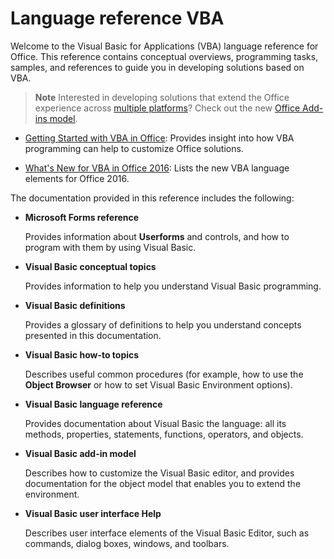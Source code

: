 
# Language reference VBA

Welcome to the Visual Basic for Applications (VBA) language reference for Office. This reference contains conceptual overviews, programming tasks, samples, and references to guide you in developing solutions based on VBA.

 >**Note**  Interested in developing solutions that extend the Office experience across [multiple platforms](https://dev.office.com/add-in-availability)? Check out the new [Office Add-ins model](http://dev.office.com/docs/add-ins/overview/office-add-ins).
 
- [Getting Started with VBA in Office](Office-Shared-VBA/articles/getting-started-with-vba-in-office.md): Provides insight into how VBA programming can help to customize Office solutions.
    
- [What's New for VBA in Office 2016](Office-Shared-VBA/articles/what-s-new-for-vba-in-office-2016.md): Lists the new VBA language elements for Office 2016.
    

The documentation provided in this reference includes the following:

- **Microsoft Forms reference**
    
    Provides information about **Userforms** and controls, and how to program with them by using Visual Basic.
    
- **Visual Basic conceptual topics**
    
    Provides information to help you understand Visual Basic programming. 
    
- **Visual Basic definitions**
    
    Provides a glossary of definitions to help you understand concepts presented in this documentation.
    
- **Visual Basic how-to topics**
    
    Describes useful common procedures (for example, how to use the **Object Browser** or how to set Visual Basic Environment options).
    
- **Visual Basic language reference**
    
    Provides documentation about Visual Basic the language: all its methods, properties, statements, functions, operators, and objects.
    
- **Visual Basic add-in model**
    
    Describes how to customize the Visual Basic editor, and provides documentation for the object model that enables you to extend the environment.
    
- **Visual Basic user interface Help**
    
    Describes user interface elements of the Visual Basic Editor, such as commands, dialog boxes, windows, and toolbars.
    

